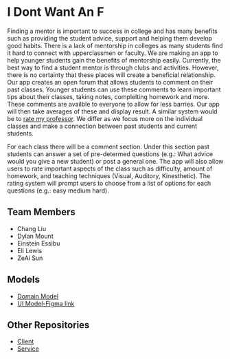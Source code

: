 # I Dont Want An F
  Finding a mentor is important to success in college and has many benefits such as providing the student advice, support and helping them develop good habits. There is a lack of mentorship in colleges as many students find it hard to connect with upperclassmen or faculty. We are making an app to help younger students gain the benefits of mentorship easily. Currently, the best way to find a student mentor is through clubs and activities. However, there is no certainty that these places will create a beneficial relationship. Our app creates an open forum that allows students to comment on their past classes. Younger students can use these comments to learn important tips about their classes, taking notes, complelting homework and more. These comments are availble to everyone to allow for less barries. Our app will then take averages of these and display result. A similar system would be to [rate my professor](https://www.ratemyprofessors.com/). We differ as we focus more on the individual classes and make a connection between past students and current students. 

   
  For each class there will be a comment section. Under this section past students can answer a set of pre-determed questions (e.g.: What advice would you give a new student) or post a general one. The app will also allow users to rate important aspects of the class such as difficulty, amount of homework, and teaching techniques (Visual, Auditory, Kinesthetic). The rating system will prompt users to choose from a list of options for each questions (e.g.: easy medium hard). 
## Team Members 
- Chang Liu
- Dylan Mount
- Einstein Essibu
- Eli Lewis
- ZeAi Sun



## Models
- [Domain Model](https://app.diagrams.net/#HI-Dont-Want-An-F%2FProject%2Fmain%2FDomain%20Model.drawio)
- [UI Model-Figma link](https://www.figma.com/file/6QUEvoi6QvIEB8b2JwyAoK/We-Don't-Want-an-F?node-id=0%3A1)

## Other Repositories
- [Client](https://github.com/I-Dont-Want-An-F/client)
- [Service](https://github.com/I-Dont-Want-An-F/Service)


